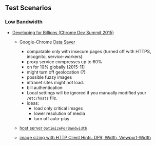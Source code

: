 ## Test Scenarios

### Low Bandwidth

* [Developing for Billions (Chrome Dev Summit 2015)](https://youtu.be/9jmqsq2OQjc?list=PLNYkxOF6rcICcHeQY02XLvoGL34rZFWZn&t=797)
  + Google-Chrome [Data Saver](https://support.google.com/chrome/answer/2392284?hl=en)
    - compatable only with insecure pages (turned off with HTTPS, incognito, service-workers)
    - proxy service compresses up to 60%
    - on for 10% globally (2015-11)
    - might turn off geolocation (?)
    - possible fuzzy images
    - intranet sites might not load.
    - bill authentication
    - Local settings will be ignored if you manually modified your `/etc/hosts` file.
    - ideas:
      * load only critical images
      * lower resolution of media
      * turn off auto-play

  + [host server `OptimizeForBandwidth`](https://developers.google.com/speed/pagespeed/module/optimize-for-bandwidth)
  + [image sizing with HTTP Client Hints: DPR, Width, Viewport-Width](https://www.chromestatus.com/feature/5504430086553600)
  
